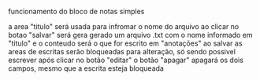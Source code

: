 funcionamento do bloco de notas simples

a area "titulo" será usada para infromar o nome do arquivo
ao clicar no botao "salvar" será gera gerado um arquivo .txt com o nome informado em "titulo" e o conteudo será o que for escrito em "anotações"
ao salvar as areas de escritas serão bloqueadas para alteração, só sendo possivel escrever após clicar no botão "editar"
o botão "apagar" apagará os dois campos, mesmo que a escrita esteja bloqueada
